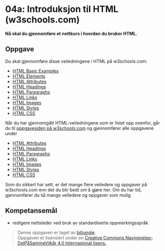 # 04a: Introduksjon til HTML (w3schools.com)

**Nå skal du gjennomføre et nettkurs i hvordan du bruker HTML.**

## Oppgave

Du skal gjennomføre disse veiledningene i HTML på w3schools.com:

* [HTML Basic Examples](https://www.w3schools.com/html/html_basic.asp)
* [HTML Elements](https://www.w3schools.com/html/html_elements.asp)
* [HTML Attributes](https://www.w3schools.com/html/html_attributes.asp)
* [HTML Headings](https://www.w3schools.com/html/html_headings.asp)
* [HTML Paragraphs](https://www.w3schools.com/html/html_paragraphs.asp)
* [HTML Links](https://www.w3schools.com/html/html_links.asp)
* [HTML Images](https://www.w3schools.com/html/html_images.asp)
* [HTML Styles](https://www.w3schools.com/html/html_styles.asp)
* [HTML CSS](https://www.w3schools.com/html/html_css.asp)

Når du har gjennomgått HTML-veiledningene som er listet opp ovenfor, går du til [oppgavesiden på w3schools.com](https://www.w3schools.com/html/exercise.asp) og gjennomfører alle oppgavene under 

* [HTML Attributes](https://www.w3schools.com/html/exercise.asp?filename=exercise_html_attributes1)
* [HTML Headings](https://www.w3schools.com/html/exercise.asp?filename=exercise_html_headings1)
* [HTML Paragraphs](https://www.w3schools.com/html/exercise.asp?filename=exercise_html_paragraphs1)
* [HTML Links](https://www.w3schools.com/html/exercise.asp?filename=exercise_html_links1)
* [HTML Images](https://www.w3schools.com/html/exercise.asp?filename=exercise_html_images1)
* [HTML Styles](https://www.w3schools.com/html/exercise.asp?filename=exercise_html_styles1)
* [HTML CSS](https://www.w3schools.com/html/exercise.asp?filename=exercise_html_css1)

Som du sikkert har sett, er det mange flere veiledere og oppgaver på w3schools.com enn det du blir bedt om å gjøre her. Om du har tid, gjennomfører du så mange veiledere og oppgaver som mulig.


## Kompetansemål

* redigere nettsteder ved bruk av standardiserte oppmerkingsspråk

>Denne oppgaven er laget av [bitjungle](https://github.com/bitjungle).  
>Oppgaven er lisensiert under en
>[Creative Commons Navngivelse-DelPåSammeVilkår 4.0 Internasjonal lisens.
](http://creativecommons.org/licenses/by-sa/4.0/)
